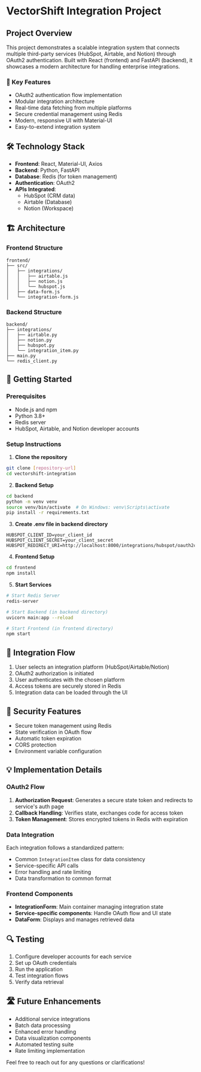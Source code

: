 # VectorShift Integration Project

## Project Overview
This project demonstrates a scalable integration system that connects multiple third-party services (HubSpot, Airtable, and Notion) through OAuth2 authentication. Built with React (frontend) and FastAPI (backend), it showcases a modern architecture for handling enterprise integrations.

### 🌟 Key Features
- OAuth2 authentication flow implementation
- Modular integration architecture
- Real-time data fetching from multiple platforms
- Secure credential management using Redis
- Modern, responsive UI with Material-UI
- Easy-to-extend integration system

## 🛠 Technology Stack
- **Frontend**: React, Material-UI, Axios
- **Backend**: Python, FastAPI
- **Database**: Redis (for token management)
- **Authentication**: OAuth2
- **APIs Integrated**: 
  - HubSpot (CRM data)
  - Airtable (Database)
  - Notion (Workspace)

## 🏗 Architecture

### Frontend Structure
```
frontend/
├── src/
│   ├── integrations/
│   │   ├── airtable.js
│   │   ├── notion.js
│   │   └── hubspot.js
│   ├── data-form.js
│   └── integration-form.js
```

### Backend Structure
```
backend/
├── integrations/
│   ├── airtable.py
│   ├── notion.py
│   ├── hubspot.py
│   └── integration_item.py
├── main.py
└── redis_client.py
```

## 🚀 Getting Started

### Prerequisites
- Node.js and npm
- Python 3.8+
- Redis server
- HubSpot, Airtable, and Notion developer accounts

### Setup Instructions

1. **Clone the repository**
```bash
git clone [repository-url]
cd vectorshift-integration
```

2. **Backend Setup**
```bash
cd backend
python -m venv venv
source venv/bin/activate  # On Windows: venv\Scripts\activate
pip install -r requirements.txt
```

3. **Create .env file in backend directory**
```env
HUBSPOT_CLIENT_ID=your_client_id
HUBSPOT_CLIENT_SECRET=your_client_secret
HUBSPOT_REDIRECT_URI=http://localhost:8000/integrations/hubspot/oauth2callback
```

4. **Frontend Setup**
```bash
cd frontend
npm install
```

5. **Start Services**
```bash
# Start Redis Server
redis-server

# Start Backend (in backend directory)
uvicorn main:app --reload

# Start Frontend (in frontend directory)
npm start
```

## 🔄 Integration Flow
1. User selects an integration platform (HubSpot/Airtable/Notion)
2. OAuth2 authorization is initiated
3. User authenticates with the chosen platform
4. Access tokens are securely stored in Redis
5. Integration data can be loaded through the UI

## 🔐 Security Features
- Secure token management using Redis
- State verification in OAuth flow
- Automatic token expiration
- CORS protection
- Environment variable configuration

## 💡 Implementation Details

### OAuth2 Flow
1. **Authorization Request**: Generates a secure state token and redirects to service's auth page
2. **Callback Handling**: Verifies state, exchanges code for access token
3. **Token Management**: Stores encrypted tokens in Redis with expiration

### Data Integration
Each integration follows a standardized pattern:
- Common `IntegrationItem` class for data consistency
- Service-specific API calls
- Error handling and rate limiting
- Data transformation to common format

### Frontend Components
- **IntegrationForm**: Main container managing integration state
- **Service-specific components**: Handle OAuth flow and UI state
- **DataForm**: Displays and manages retrieved data

## 🔍 Testing
1. Configure developer accounts for each service
2. Set up OAuth credentials
3. Run the application
4. Test integration flows
5. Verify data retrieval

## 🛣 Future Enhancements
- Additional service integrations
- Batch data processing
- Enhanced error handling
- Data visualization components
- Automated testing suite
- Rate limiting implementation

Feel free to reach out for any questions or clarifications!